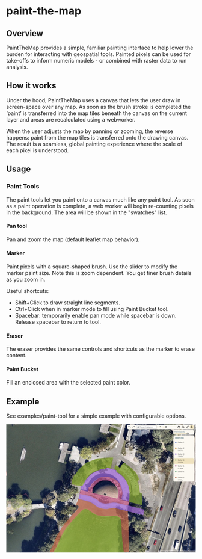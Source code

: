 # paint-the-map

## Overview

PaintTheMap provides a simple, familiar painting interface to help lower the burden for interacting with geospatial tools. Painted pixels can be used for take-offs to inform numeric models - or combined with raster data to run analysis.

## How it works

Under the hood, PaintTheMap uses a canvas that lets the user draw in screen-space over any map. As soon as the brush stroke is completed the ‘paint’ is transferred into the map tiles beneath the canvas on the current layer and areas are recalculated using a webworker.

When the user adjusts the map by panning or zooming, the reverse happens: paint from the map tiles is transferred onto the drawing canvas. The result is a seamless, global painting experience where the scale of each pixel is understood.

## Usage

### Paint Tools

The paint tools let you paint onto a canvas much like any paint tool. As soon as a paint operation is complete, a web worker will begin re-counting pixels in the background. The area will be shown in the "swatches" list.

#### Pan tool
Pan and zoom the map (default leaflet map behavior).

#### Marker
Paint pixels with a square-shaped brush. Use the slider to modify the marker paint size. Note this is zoom dependent. You get finer brush details as you zoom in.

Useful shortcuts:
* Shift+Click to draw straight line segments.
* Ctrl+Click when in marker mode to fill using Paint Bucket tool.
* Spacebar: temporarily enable pan mode while spacebar is down. Release spacebar to return to tool.

#### Eraser
The eraser provides the same controls and shortcuts as the marker to erase content.

#### Paint Bucket 
Fill an enclosed area with the selected paint color.

## Example

See examples/paint-tool for a simple example with configurable options.

![Screenshot of PaintTheMap example](img/example.jpg)
